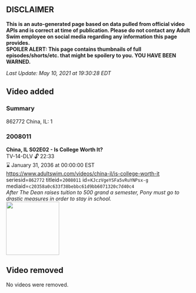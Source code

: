 ## DISCLAIMER
**This is an auto-generated page based on data pulled from official video APIs and is correct at time of publication. Please do not contact any Adult Swim employee on social media regarding any information this page provides.**  
**SPOILER ALERT: This page contains thumbnails of full episodes/shorts/etc. that might be spoilery to you. YOU HAVE BEEN WARNED.**  

_Last Update: May 10, 2021 at 19:30:28 EDT_
## Video added
### Summary
862772 China, IL: 1  
### 2008011
**China, IL S02E02 - Is College Worth It?**  
TV-14-DLV 🔓 22:33  
⌛ January 31, 2036 at 00:00:00 EST  
https://www.adultswim.com/videos/china-il/is-college-worth-it  
seriesid=`862772` titleid=`2008011` id=`KJczVgeYSFa5vRuYNPsx-g` mediaid=`c20358a0c633f38bebbc61d9bb6071320c7d40c4`  
_After The Dean raises tuition to 500 grand a semester, Pony must go to drastic measures in order to stay in school._  
<a href="https://media.cdn.adultswim.com/uploads/20200302/thumbnails/2_20321641355-chinail_012_dup-20130913.jpg"><img src="https://media.cdn.adultswim.com/uploads/20200302/thumbnails/2_20321641355-chinail_012_dup-20130913.jpg" height="144px" /></a>
## Video removed
No videos were removed.  

